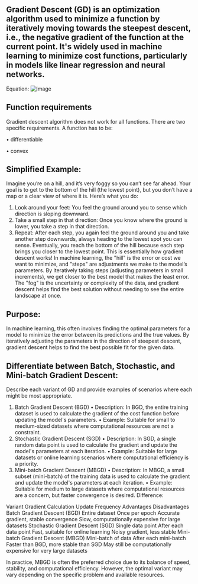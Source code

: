 ## Gradient Descent (GD) is an optimization algorithm used to minimize a function by iteratively moving towards the steepest descent, i.e., the negative gradient of the function at the current point. It's widely used in machine learning to minimize cost functions, particularly in models like linear regression and neural networks.
Equation:
![image](https://github.com/user-attachments/assets/46166636-c0a2-43e1-8033-7f7cbcdd7b00)

## Function requirements
Gradient descent algorithm does not work for all functions. 
There are two specific requirements. A function has to be:


•	differentiable

•	convex

## Simplified Example:
Imagine you’re on a hill, and it’s very foggy so you can’t see far ahead. Your goal is to get to the bottom of the hill (the lowest point), but you don’t have a map or a clear view of where it is.
Here’s what you do:
1.	Look around your feet: You feel the ground around you to sense which direction is sloping downward.
2.	Take a small step in that direction: Once you know where the ground is lower, you take a step in that direction.
3.	Repeat: After each step, you again feel the ground around you and take another step downwards, always heading to the lowest spot you can sense.
Eventually, you reach the bottom of the hill because each step brings you closer to the lowest point. This is essentially how gradient descent works!
In machine learning, the "hill" is the error or cost we want to minimize, and "steps" are adjustments we make to the model’s parameters. By iteratively taking steps (adjusting parameters in small increments), we get closer to the best model that makes the least error. The "fog" is the uncertainty or complexity of the data, and gradient descent helps find the best solution without needing to see the entire landscape at once.


## Purpose:
In machine learning, this often involves finding the optimal parameters for a model to minimize the error between its predictions and the true values. By iteratively adjusting the parameters in the direction of steepest descent, gradient descent helps to find the best possible fit for the given data.


## Differentiate between Batch, Stochastic, and Mini-batch Gradient Descent: 
Describe each variant of GD and provide examples of scenarios where each might be most appropriate. 

1. Batch Gradient Descent (BGD)
•	Description: In BGD, the entire training dataset is used to calculate the gradient of the cost function before updating the model's parameters.
•	Example: Suitable for small to medium-sized datasets where computational resources are not a constraint.
2. Stochastic Gradient Descent (SGD)
•	Description: In SGD, a single random data point is used to calculate the gradient and update the model's parameters at each iteration.
•	Example: Suitable for large datasets or online learning scenarios where computational efficiency is a priority.
3. Mini-batch Gradient Descent (MBGD)
•	Description: In MBGD, a small subset (mini-batch) of the training data is used to calculate the gradient and update the model's parameters at each iteration.
•	Example: Suitable for medium to large datasets where computational resources are a concern, but faster convergence is desired.
Difference:

Variant	Gradient Calculation	Update Frequency	Advantages	Disadvantages
Batch Gradient Descent (BGD)	Entire dataset	Once per epoch	Accurate gradient, stable convergence	Slow, computationally expensive for large datasets
Stochastic Gradient Descent (SGD)	Single data point	After each data point	Fast, suitable for online learning	Noisy gradient, less stable
Mini-batch Gradient Descent (MBGD)	Mini-batch of data	After each mini-batch	Faster than BGD, more stable than SGD	May still be computationally expensive for very large datasets

In practice, MBGD is often the preferred choice due to its balance of speed, stability, and computational efficiency. However, the optimal variant may vary depending on the specific problem and available resources.


